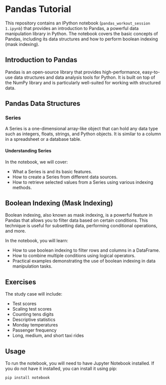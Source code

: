 # Pandas Tutorial

This repository contains an IPython notebook (`pandas_workout_session 1.ipynb`) that provides an introduction to Pandas, a powerful data manipulation library in Python. The notebook covers the basic concepts of Pandas, including its data structures and how to perform boolean indexing (mask indexing).

## Introduction to Pandas

Pandas is an open-source library that provides high-performance, easy-to-use data structures and data analysis tools for Python. It is built on top of the NumPy library and is particularly well-suited for working with structured data.

## Pandas Data Structures

### Series

A Series is a one-dimensional array-like object that can hold any data type such as integers, floats, strings, and Python objects. It is similar to a column in a spreadsheet or a database table.

#### Understanding Series

In the notebook, we will cover:

- What a Series is and its basic features.
- How to create a Series from different data sources.
- How to retrieve selected values from a Series using various indexing methods.

## Boolean Indexing (Mask Indexing)

Boolean indexing, also known as mask indexing, is a powerful feature in Pandas that allows you to filter data based on certain conditions. This technique is useful for subsetting data, performing conditional operations, and more.

In the notebook, you will learn:

- How to use boolean indexing to filter rows and columns in a DataFrame.
- How to combine multiple conditions using logical operators.
- Practical examples demonstrating the use of boolean indexing in data manipulation tasks.

## Exercises

The study case will include:

- Test scores
- Scaling test scores
- Counting tens digits
- Descriptive statistics
- Monday temperatures
- Passenger frequency
- Long, medium, and short taxi rides

## Usage

To run the notebook, you will need to have Jupyter Notebook installed. If you do not have it installed, you can install it using pip:

```bash
pip install notebook

